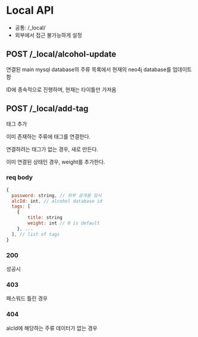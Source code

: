 # Local API

- 공통: /\_local/
- 외부에서 접근 불가능하게 설정

## POST /\_local/alcohol-update

연결된 main mysql database의 주류 목록에서 현재의 neo4j database를 업데이트함

ID에 종속적으로 진행하며, 현재는 타이틀만 가져옴

## POST /\_local/add-tag

태그 추가

이미 존재하는 주류에 태그를 연결한다.

연결하려는 태그가 없는 경우, 새로 만든다.

이미 연결된 상태인 경우, weight를 추가한다.

### req body

```js
{
  password: string, // 외부 공개용 임시
  alcId: int, // alcohol database id
  tags: [
    {
        title: string
        weight: int // 0 is default
    }, ...
  ], // list of tags
}
```

### 200

성공시

### 403

패스워드 틀린 경우

### 404

alcId에 해당하는 주류 데이터가 없는 경우
